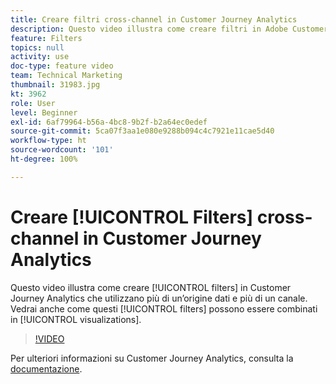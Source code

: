 ```yaml
---
title: Creare filtri cross-channel in Customer Journey Analytics
description: Questo video illustra come creare filtri in Adobe Customer Journey Analytics che utilizzano più di un’origine dati e più di un canale. Si vede anche come questi filtri possono essere combinati nelle visualizzazioni.
feature: Filters
topics: null
activity: use
doc-type: feature video
team: Technical Marketing
thumbnail: 31983.jpg
kt: 3962
role: User
level: Beginner
exl-id: 6af79964-b56a-4bc8-9b2f-b2a64ec0edef
source-git-commit: 5ca07f3aa1e080e9288b094c4c7921e11cae5d40
workflow-type: ht
source-wordcount: '101'
ht-degree: 100%

---
```


# Creare [!UICONTROL Filters] cross-channel in Customer Journey Analytics

Questo video illustra come creare [!UICONTROL filters] in Customer Journey Analytics che utilizzano più di un’origine dati e più di un canale. Vedrai anche come questi [!UICONTROL filters] possono essere combinati in [!UICONTROL visualizations].

>[!VIDEO](https://video.tv.adobe.com/v/31983/?quality=12)

Per ulteriori informazioni su Customer Journey Analytics, consulta la [documentazione](https://experienceleague.adobe.com/docs/analytics-platform/using/cja-landing.html?lang=it).
